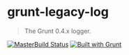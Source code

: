 # grunt-legacy-log
> The Grunt 0.4.x logger.

[![MasterBuild Status](https://secure.travis-ci.org/gruntjs/grunt-legacy-log.png?branch=master)](http://travis-ci.org/gruntjs/grunt-legacy-log)
[![Built with Grunt](https://cdn.gruntjs.com/builtwith.png)](http://gruntjs.com/)

